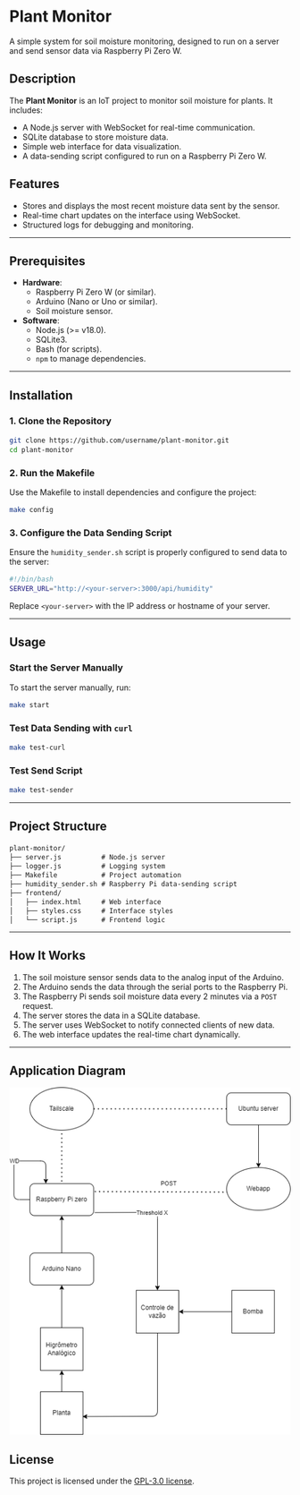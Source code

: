 
# **Plant Monitor**

A simple system for soil moisture monitoring, designed to run on a server and send sensor data via Raspberry Pi Zero W.

## **Description**
The **Plant Monitor** is an IoT project to monitor soil moisture for plants. It includes:
- A Node.js server with WebSocket for real-time communication.
- SQLite database to store moisture data.
- Simple web interface for data visualization.
- A data-sending script configured to run on a Raspberry Pi Zero W.

## **Features**
- Stores and displays the most recent moisture data sent by the sensor.
- Real-time chart updates on the interface using WebSocket.
- Structured logs for debugging and monitoring.

---

## **Prerequisites**
- **Hardware**:
  - Raspberry Pi Zero W (or similar).
  - Arduino (Nano or Uno or similar).
  - Soil moisture sensor.
- **Software**:
  - Node.js (>= v18.0).
  - SQLite3.
  - Bash (for scripts).
  - `npm` to manage dependencies.

---

## **Installation**
### 1. Clone the Repository
```bash
git clone https://github.com/username/plant-monitor.git
cd plant-monitor
```

### 2. Run the Makefile
Use the Makefile to install dependencies and configure the project:
```bash
make config
```

### 3. Configure the Data Sending Script
Ensure the `humidity_sender.sh` script is properly configured to send data to the server:
```bash
#!/bin/bash
SERVER_URL="http://<your-server>:3000/api/humidity"
```

Replace `<your-server>` with the IP address or hostname of your server.

---

## **Usage**
### Start the Server Manually
To start the server manually, run:
```bash
make start
```

### Test Data Sending with `curl`
```bash
make test-curl
```

### Test Send Script
```bash
make test-sender
```

---

## **Project Structure**

```plaintext
plant-monitor/
├── server.js          # Node.js server
├── logger.js          # Logging system
├── Makefile           # Project automation
├── humidity_sender.sh # Raspberry Pi data-sending script
├── frontend/
│   ├── index.html     # Web interface
│   ├── styles.css     # Interface styles
│   └── script.js      # Frontend logic
```

---

## **How It Works**
1. The soil moisture sensor sends data to the analog input of the Arduino.
2. The Arduino sends the data through the serial ports to the Raspberry Pi.
3. The Raspberry Pi sends soil moisture data every 2 minutes via a `POST` request.
4. The server stores the data in a SQLite database.
5. The server uses WebSocket to notify connected clients of new data.
6. The web interface updates the real-time chart dynamically.

---

## **Application Diagram**

![Diagram](docs/diagram.drawio.png)

## **License**
This project is licensed under the [GPL-3.0 license](LICENSE).
